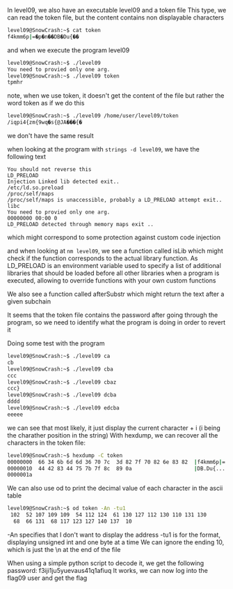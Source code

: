In level09, we also have an executable level09 and a token file
This type, we can read the token file, but the content contains non displayable characters

```bash
level09@SnowCrash:~$ cat token 
f4kmm6p|=�p�n��DB�Du{��
```

and when we execute the program level09

```bash
level09@SnowCrash:~$ ./level09 
You need to provied only one arg.
level09@SnowCrash:~$ ./level09 token 
tpmhr
```
note, when we use token, it doesn't get the content of the file but rather the word token as if we do this
```bash
level09@SnowCrash:~$ ./level09 /home/user/level09/token 
/iqpi4{zm{9wq�s{@JA���{�
```
we don't have the same result

when looking at the program with `strings -d level09`, we have the following text

```
You should not reverse this
LD_PRELOAD
Injection Linked lib detected exit..
/etc/ld.so.preload
/proc/self/maps
/proc/self/maps is unaccessible, probably a LD_PRELOAD attempt exit..
libc
You need to provied only one arg.
00000000 00:00 0
LD_PRELOAD detected through memory maps exit ..
```

which might correspond to some protection against custom code injection

and when looking at `nm level09`, we see a function called isLib which might check if the function corresponds to the actual library function.
As LD_PRELOAD is an environment variable used to specify a list of additional libraries  that should be loaded before all other libraries when a program is executed,
allowing to override functions with your own custom functions

We also see a function called afterSubstr which might return the text after a given subchain

It seems that the token file contains the password after going through the program, so we need to identify what the program is doing in order to revert it

Doing some test with the program

```bash
level09@SnowCrash:~$ ./level09 ca
cb
level09@SnowCrash:~$ ./level09 cba
ccc
level09@SnowCrash:~$ ./level09 cbaz
ccc}
level09@SnowCrash:~$ ./level09 dcba
dddd
level09@SnowCrash:~$ ./level09 edcba
eeeee
```

we can see that most likely, it just display the current character + i (i being the charather position in the string)
With hexdump, we can recover all the characters in the token file:

```bash
level09@SnowCrash:~$ hexdump -C token 
00000000  66 34 6b 6d 6d 36 70 7c  3d 82 7f 70 82 6e 83 82  |f4kmm6p|=..p.n..|
00000010  44 42 83 44 75 7b 7f 8c  89 0a                    |DB.Du{....|
0000001a
```

We can also use od to print the decimal value of each character in the ascii table

```bash
level09@SnowCrash:~$ od token -An -tu1
 102  52 107 109 109  54 112 124  61 130 127 112 130 110 131 130
  68  66 131  68 117 123 127 140 137  10
```
-An specifies that I don't want to display the address -tu1 is for the format, displaying unsigned int and one byte at a time
We can ignore the ending 10, which is just the \n at the end of the file

When using a simple python script to decode it, we get the following password: f3iji1ju5yuevaus41q1afiuq
It works, we can now log into the flag09 user and get the flag
